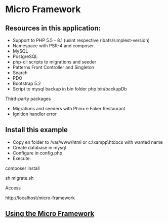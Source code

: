 # Micro Framework

## Resources in this application:

- Support to PHP 5.5 - 8.1 (usint respective ribafs/simplest-version)
- Namespace with PSR-4 and composer.
- MySQL
- PostgreSQL
- php-cli scripts to migrations and seeder
- Patterns Front Controller and Singleton
- Search
- PDO
- Bootstrap 5.2
- Script to mysql backup in bin folder
    php bin/backupDb

Third-party packages

- Migrations and seeders with Phinx e Faker Restaurant
- Ignition handler error

## Install this example

- Copy en folder to /var/www/html or c:\xampp\htdocs with wanted name
- Create database in mysql
- Configure in config.php
- Execute:

composer install

sh migrate.sh

Access

http://localhost/micro-framework


## [Using the Micro Framework](using.md)

